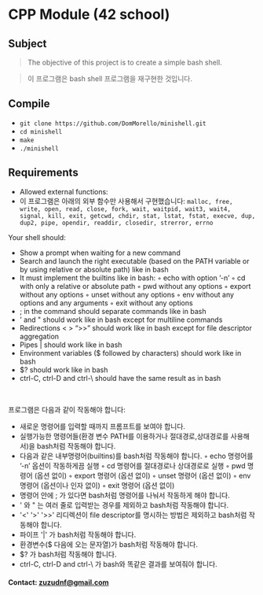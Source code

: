 # CPP Module (42 school)

## Subject
> The objective of this project is to create a simple bash shell.<br>

> 이 프로그램은 bash shell 프로그램을 재구현한 것입니다.

## Compile
- `git clone https://github.com/DomMorello/minishell.git`
- `cd minishell`
- `make`
- `./minishell`

## Requirements
- Allowed external functions:
- 이 프로그램은 아래의 외부 함수만 사용해서 구현했습니다:
`malloc, free, write, open, read, close, fork, wait,
waitpid, wait3, wait4, signal, kill, exit, getcwd,
chdir, stat, lstat, fstat, execve, dup, dup2, pipe,
opendir, readdir, closedir, strerror, errno`

Your shell should:
- Show a prompt when waiting for a new command
- Search and launch the right executable (based on the PATH variable or by using
relative or absolute path) like in bash
- It must implement the builtins like in bash:
◦ echo with option ’-n’
◦ cd with only a relative or absolute path
◦ pwd without any options
◦ export without any options
◦ unset without any options
◦ env without any options and any arguments
◦ exit without any options
- ; in the command should separate commands like in bash
- ’ and " should work like in bash except for multiline commands
- Redirections < > “>>” should work like in bash except for file descriptor aggregation
- Pipes | should work like in bash
- Environment variables ($ followed by characters) should work like in bash
- $? should work like in bash
- ctrl-C, ctrl-D and ctrl-\ should have the same result as in bash
<br>

프로그램은 다음과 같이 작동해야 합니다:
- 새로운 명령어를 입력할 때까지 프롬프트를 보여야 합니다.
- 실행가능한 명령어들(환경 변수 PATH를 이용하거나 절대경로,상대경로를 사용해서)을 bash처럼 작동해야 합니다.
- 다음과 같은 내부명령어(builtins)를 bash처럼 작동해야 합니다.
◦ echo 명령어를  ’-n’ 옵션이 작동하게끔 실행
◦ cd 명령어를 절대경로나 상대경로로 실행
◦ pwd 명령어 (옵션 없이)
◦ export 명령어 (옵션 없이)
◦ unset 명령어 (옵션 없이)
◦ env 명령어 (옵션이나 인자 없이)
◦ exit 명령어 (옵션 없이)
- 명령어 안에 ; 가 있다면 bash처럼 명령어를 나눠서 작동하게 해야 합니다.
- ' 와 " 는 여러 줄로 입력받는 경우를 제외하고 bash처럼 작동해야 합니다.
- '<' '>' '>>' 리디렉션이 file descriptor를 명시하는 방법은 제외하고 bash처럼 작동해야 합니다.
- 파이프 '|' 가 bash처럼 작동해야 합니다.
- 환경변수($ 다음에 오는 문자열)가 bash처럼 작동해야 합니다.
- $? 가 bash처럼 작동해야 합니다.
- ctrl-C, ctrl-D and ctrl-\ 가 bash와 똑같은 결과를 보여줘야 합니다.

#### Contact: zuzudnf@gmail.com
